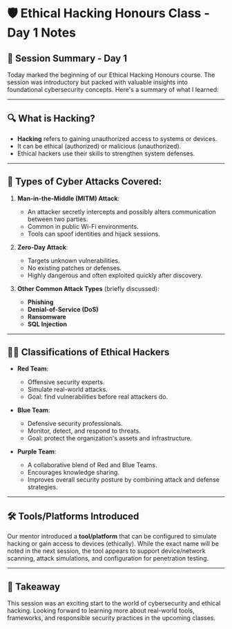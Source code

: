 # 🛡️ Ethical Hacking Honours Class - Day 1 Notes

## 📅 Session Summary - Day 1

Today marked the beginning of our Ethical Hacking Honours course. The session was introductory but packed with valuable insights into foundational cybersecurity concepts. Here's a summary of what I learned:

---

## 🔍 What is Hacking?

* **Hacking** refers to gaining unauthorized access to systems or devices.
* It can be ethical (authorized) or malicious (unauthorized).
* Ethical hackers use their skills to strengthen system defenses.

---

## 🧠 Types of Cyber Attacks Covered:

1. **Man-in-the-Middle (MITM) Attack**:

   * An attacker secretly intercepts and possibly alters communication between two parties.
   * Common in public Wi-Fi environments.
   * Tools can spoof identities and hijack sessions.

2. **Zero-Day Attack**:

   * Targets unknown vulnerabilities.
   * No existing patches or defenses.
   * Highly dangerous and often exploited quickly after discovery.

3. **Other Common Attack Types** (briefly discussed):

   * **Phishing**
   * **Denial-of-Service (DoS)**
   * **Ransomware**
   * **SQL Injection**

---

## 🧑‍💻 Classifications of Ethical Hackers

* **Red Team**:

  * Offensive security experts.
  * Simulate real-world attacks.
  * Goal: find vulnerabilities before real attackers do.

* **Blue Team**:

  * Defensive security professionals.
  * Monitor, detect, and respond to threats.
  * Goal: protect the organization's assets and infrastructure.

* **Purple Team**:

  * A collaborative blend of Red and Blue Teams.
  * Encourages knowledge sharing.
  * Improves overall security posture by combining attack and defense strategies.

---

## 🛠️ Tools/Platforms Introduced

Our mentor introduced a **tool/platform** that can be configured to simulate hacking or gain access to devices (ethically). While the exact name will be noted in the next session, the tool appears to support device/network scanning, attack simulations, and configuration for penetration testing.

---

## 💭 Takeaway

This session was an exciting start to the world of cybersecurity and ethical hacking. Looking forward to learning more about real-world tools, frameworks, and responsible security practices in the upcoming classes.



